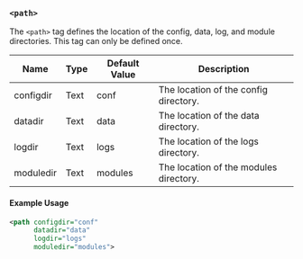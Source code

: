 <!-- This file contains a page fragment. Any changes will affect all pages that include it. -->

### `<path>`

The `<path>` tag defines the location of the config, data, log, and module directories. This tag can only be defined once.

Name      | Type | Default Value | Description
--------- | ---- | ------------- | -----------
configdir | Text | conf          | The location of the config directory.
datadir   | Text | data          | The location of the data directory.
logdir    | Text | logs          | The location of the logs directory.
moduledir | Text | modules       | The location of the modules directory.

#### Example Usage

```xml
<path configdir="conf"
      datadir="data"
      logdir="logs"
      moduledir="modules">
```
